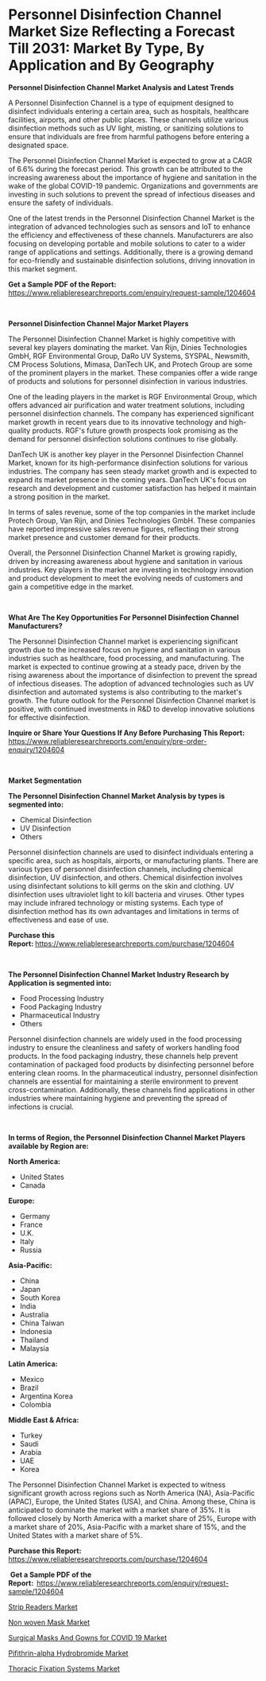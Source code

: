 <p><h1>Personnel Disinfection Channel Market Size Reflecting a Forecast Till 2031: Market By Type, By Application and By Geography</h1></p><p><strong>Personnel Disinfection Channel Market Analysis and Latest Trends</strong></p>
<p><p>A Personnel Disinfection Channel is a type of equipment designed to disinfect individuals entering a certain area, such as hospitals, healthcare facilities, airports, and other public places. These channels utilize various disinfection methods such as UV light, misting, or sanitizing solutions to ensure that individuals are free from harmful pathogens before entering a designated space.</p><p>The Personnel Disinfection Channel Market is expected to grow at a CAGR of 6.6% during the forecast period. This growth can be attributed to the increasing awareness about the importance of hygiene and sanitation in the wake of the global COVID-19 pandemic. Organizations and governments are investing in such solutions to prevent the spread of infectious diseases and ensure the safety of individuals.</p><p>One of the latest trends in the Personnel Disinfection Channel Market is the integration of advanced technologies such as sensors and IoT to enhance the efficiency and effectiveness of these channels. Manufacturers are also focusing on developing portable and mobile solutions to cater to a wider range of applications and settings. Additionally, there is a growing demand for eco-friendly and sustainable disinfection solutions, driving innovation in this market segment.</p></p>
<p><strong>Get a Sample PDF of the Report:&nbsp;</strong> <a href="https://www.reliableresearchreports.com/enquiry/request-sample/1204604">https://www.reliableresearchreports.com/enquiry/request-sample/1204604</a></p>
<p>&nbsp;</p>
<p><strong>Personnel Disinfection Channel Major Market Players</strong></p>
<p><p>The Personnel Disinfection Channel Market is highly competitive with several key players dominating the market. Van Rijn, Dinies Technologies GmbH, RGF Environmental Group, DaRo UV Systems, SYSPAL, Newsmith, CM Process Solutions, Mimasa, DanTech UK, and Protech Group are some of the prominent players in the market. These companies offer a wide range of products and solutions for personnel disinfection in various industries.</p><p>One of the leading players in the market is RGF Environmental Group, which offers advanced air purification and water treatment solutions, including personnel disinfection channels. The company has experienced significant market growth in recent years due to its innovative technology and high-quality products. RGF's future growth prospects look promising as the demand for personnel disinfection solutions continues to rise globally.</p><p>DanTech UK is another key player in the Personnel Disinfection Channel Market, known for its high-performance disinfection solutions for various industries. The company has seen steady market growth and is expected to expand its market presence in the coming years. DanTech UK's focus on research and development and customer satisfaction has helped it maintain a strong position in the market.</p><p>In terms of sales revenue, some of the top companies in the market include Protech Group, Van Rijn, and Dinies Technologies GmbH. These companies have reported impressive sales revenue figures, reflecting their strong market presence and customer demand for their products.</p><p>Overall, the Personnel Disinfection Channel Market is growing rapidly, driven by increasing awareness about hygiene and sanitation in various industries. Key players in the market are investing in technology innovation and product development to meet the evolving needs of customers and gain a competitive edge in the market.</p></p>
<p>&nbsp;</p>
<p><strong>What Are The Key Opportunities For Personnel Disinfection Channel Manufacturers?</strong></p>
<p><p>The Personnel Disinfection Channel market is experiencing significant growth due to the increased focus on hygiene and sanitation in various industries such as healthcare, food processing, and manufacturing. The market is expected to continue growing at a steady pace, driven by the rising awareness about the importance of disinfection to prevent the spread of infectious diseases. The adoption of advanced technologies such as UV disinfection and automated systems is also contributing to the market's growth. The future outlook for the Personnel Disinfection Channel market is positive, with continued investments in R&D to develop innovative solutions for effective disinfection.</p></p>
<p><strong>Inquire or Share Your Questions If Any Before Purchasing This Report:</strong> <a href="https://www.reliableresearchreports.com/enquiry/pre-order-enquiry/1204604">https://www.reliableresearchreports.com/enquiry/pre-order-enquiry/1204604</a></p>
<p>&nbsp;</p>
<p><strong>Market Segmentation</strong></p>
<p><strong>The Personnel Disinfection Channel Market Analysis by types is segmented into:</strong></p>
<p><ul><li>Chemical Disinfection</li><li>UV Disinfection</li><li>Others</li></ul></p>
<p><p>Personnel disinfection channels are used to disinfect individuals entering a specific area, such as hospitals, airports, or manufacturing plants. There are various types of personnel disinfection channels, including chemical disinfection, UV disinfection, and others. Chemical disinfection involves using disinfectant solutions to kill germs on the skin and clothing. UV disinfection uses ultraviolet light to kill bacteria and viruses. Other types may include infrared technology or misting systems. Each type of disinfection method has its own advantages and limitations in terms of effectiveness and ease of use.</p></p>
<p><strong>Purchase this Report:&nbsp;</strong><a href="https://www.reliableresearchreports.com/purchase/1204604">https://www.reliableresearchreports.com/purchase/1204604</a></p>
<p>&nbsp;</p>
<p><strong>The Personnel Disinfection Channel Market Industry Research by Application is segmented into:</strong></p>
<p><ul><li>Food Processing Industry</li><li>Food Packaging Industry</li><li>Pharmaceutical Industry</li><li>Others</li></ul></p>
<p><p>Personnel disinfection channels are widely used in the food processing industry to ensure the cleanliness and safety of workers handling food products. In the food packaging industry, these channels help prevent contamination of packaged food products by disinfecting personnel before entering clean rooms. In the pharmaceutical industry, personnel disinfection channels are essential for maintaining a sterile environment to prevent cross-contamination. Additionally, these channels find applications in other industries where maintaining hygiene and preventing the spread of infections is crucial.</p></p>
<p>&nbsp;</p>
<p><strong>In terms of Region, the Personnel Disinfection Channel Market Players available by Region are:</strong></p>
<p>
    <p> <strong> North America: </strong>
        <ul>
            <li>United States</li>
            <li>Canada</li>
        </ul>
        </p> 
    <p> <strong> Europe: </strong>
        <ul>
            <li>Germany</li>
            <li>France</li>
            <li>U.K.</li>
            <li>Italy</li>
            <li>Russia</li>
        </ul>
        </p> 
    <p> <strong> Asia-Pacific: </strong>
        <ul>
            <li>China</li>
            <li>Japan</li>
            <li>South Korea</li>
            <li>India</li>
            <li>Australia</li>
            <li>China Taiwan</li>
            <li>Indonesia</li>
            <li>Thailand</li>
            <li>Malaysia</li>
        </ul>
        </p> 
    <p> <strong> Latin America: </strong>
        <ul>
            <li>Mexico</li>
            <li>Brazil</li>
            <li>Argentina Korea</li>
            <li>Colombia</li>
        </ul>
        </p> 
    <p> <strong> Middle East & Africa: </strong>
        <ul>
            <li>Turkey</li>
            <li>Saudi</li>
            <li>Arabia</li>
            <li>UAE</li>
            <li>Korea</li>
        </ul>
    </p>
    </p>
<p><p>The Personnel Disinfection Channel Market is expected to witness significant growth across regions such as North America (NA), Asia-Pacific (APAC), Europe, the United States (USA), and China. Among these, China is anticipated to dominate the market with a market share of 35%. It is followed closely by North America with a market share of 25%, Europe with a market share of 20%, Asia-Pacific with a market share of 15%, and the United States with a market share of 5%.</p></p>
<p><strong>Purchase this Report: </strong><a href="https://www.reliableresearchreports.com/purchase/1204604">https://www.reliableresearchreports.com/purchase/1204604</a></p>
<p>&nbsp;<strong>Get a Sample PDF of the Report:&nbsp;&nbsp;</strong><a href="https://www.reliableresearchreports.com/enquiry/request-sample/1204604">https://www.reliableresearchreports.com/enquiry/request-sample/1204604</a></p>
<p><strong></strong></p>
<p><p><a href="https://github.com/fiixsa/Market-Research-Report-List-1/blob/main/strip-readers-market.md">Strip Readers Market</a></p><p><a href="https://medium.com/@emilywong49/non-woven-mask-market-analysis-its-cagr-market-segmentation-and-global-industry-overview-4ea1cee36943">Non woven Mask Market</a></p><p><a href="https://medium.com/@christinegreen87/surgical-masks-and-gowns-for-covid-19-market-research-report-its-history-and-forecast-2024-to-2031-97859c38c692">Surgical Masks And Gowns for COVID 19 Market</a></p><p><a href="https://github.com/cecuraprangm/Market-Research-Report-List-1/blob/main/pifithrin-alpha-hydrobromide-market.md">Pifithrin-alpha Hydrobromide Market</a></p><p><a href="https://medium.com/@christinegreen87/decoding-thoracic-fixation-systems-market-metrics-market-share-trends-and-growth-patterns-736468240799">Thoracic Fixation Systems Market</a></p></p>
